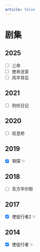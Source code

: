 ```yaml
---
article: false
---
```


# 剧集

## 2025

- [ ] 三命
- [ ] 绝命法官
- [ ] 风华背后

## 2021

- [ ] 刑侦日记

## 2020

- [ ] 叹息桥

## 2019

- [x] 铁探 ✨

## 2018

- [ ] 东方华尔街

## 2017

- [x] 使徒行者2 ✨

## 2014

- [x] 使徒行者 ✨